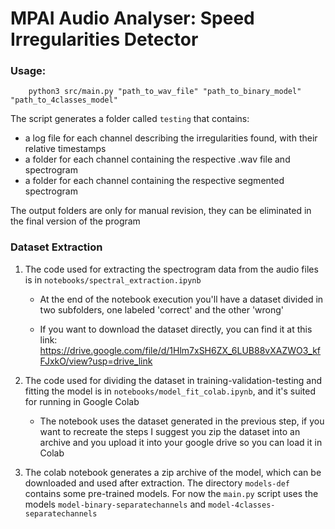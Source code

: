 # MPAI Audio Analyser: Speed Irregularities Detector

### Usage:

```
    python3 src/main.py "path_to_wav_file" "path_to_binary_model" "path_to_4classes_model"
```

The script generates a folder called `testing` that contains:

- a log file for each channel describing the irregularities found, with their relative timestamps
- a folder for each channel containing the respective .wav file and spectrogram
- a folder for each channel containing the respective segmented spectrogram

The output folders are only for manual revision, they can be eliminated in the final version of the program

### Dataset Extraction

1. The code used for extracting the spectrogram data from the audio files is in `notebooks/spectral_extraction.ipynb`

    - At the end of the notebook execution you'll have a dataset divided in two subfolders, one labeled 'correct' and the other 'wrong'

    - If you want to download the dataset directly, you can find it at this link: https://drive.google.com/file/d/1Hlm7xSH6ZX_6LUB88vXAZWO3_kfFJxkO/view?usp=drive_link

2. The code used for dividing the dataset in training-validation-testing and fitting the model is
in `notebooks/model_fit_colab.ipynb`, and it's suited for running in Google Colab

    - The notebook uses the dataset generated in the previous step, if you want to recreate the steps
      I suggest you zip the dataset into an archive and you upload it into your google drive so you can load it in Colab

3. The colab notebook generates a zip archive of the model, which can be downloaded and used after extraction. The directory `models-def`
contains some pre-trained models. For now the `main.py` script uses the models `model-binary-separatechannels` and `model-4classes-separatechannels`